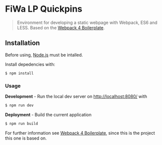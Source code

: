 FiWa LP Quickpins
===


> Environment for developing a static webpage with Webpack, ES6 and LESS. Based on the [Webpack 4 Boilerplate](https://github.com/cvgellhorn/webpack-boilerplate).


## Installation
Before using, [Node.js](https://nodejs.org/) must be intalled.

Install depedencies with:
```sh
$ npm install
```


### Usage

**Development** -  Run the local dev server on [http://localhost:8080/](http://localhost:8080/) with
```sh
$ npm run dev
```

**Deployment** - Build the current application
```sh
$ npm run build
```

For further information see [Webpack 4 Boilerplate](https://github.com/cvgellhorn/webpack-boilerplate), since this is the project this one is based on.
